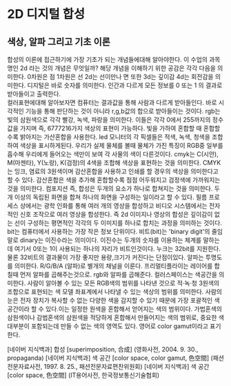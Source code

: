 # 2D 디지털 합성 
## 색상, 알파 그리고 기초 이론  
합성의 이론에 접근하기에 가장 기초가 되는 개념들에대해 알아야한다. 이 수업의 과목명인 2d 라는 것의 개념은 무엇일까? 해당 개념을 이해하기 위한 공감은 각각 다음을 의미한다. 0차원은 점 1차원은 선 2d는 선이만나 면 또한 3d는 깊이감 4d는 회전감을 의미한다. 디지털은 바로 숫자를 의미한다. 인간과 다르게 모든 정보를 0 또는 1 의 결과로 받아들이고 출력한다.  
컬러표현에대해 알아보자면 컴퓨터는 결과값을 통해 사람과 다르게 받아들인다. 바로 시각적인 기능을 통해 판단하는 것이 아니라 r,g,b값의 합으로 받아들이는 것이다. rgb는 빛의 삼원색으로 각각 빨강, 녹색, 파랑을 의미한다. 이들은 각각 0에서 255까지의 정수값을 가지며 즉, 6777216가지 색상의 표현이 가능하다. 빛을 가하여 혼합할 때 혼합할수록 밝아지는 가산혼합을 사용한다. led 모니터의 각 픽셀들은 적색, 녹색, 청색을 조합하여 색상을 표시하게된다. 우리가 실제 물체를 볼때 물체가 가진 특징이 RGB중 일부를 흡수해 우리에게 들어오는 색만이 보여 각 사물의 색이 다른것이다. cmyk는 C(시안), M(마젠타), Y(노랑), K(검정)의 4색을 조합해 색상을 표현하는 것을 의미한다. CMYK는 잉크, 염료의 3원색이며 감산혼합을 사용하고 인쇄를 할 경우의 색상을 의미한다고 할 수 있다. 감산혼합은 색을 추가해 혼합할수록 점점 어두워지고 검정색에 가까워지는 것을 의미한다. 
컴포지션 즉, 합성은 두개의 요소가 하나로 합쳐지는 것을 의미한다. 두 개 이상의 독립된 화면을 합쳐 하나의 화면을 구성하는 일이라고 할 수 있다. 필름 프로세스 상에서는 광학 인화를 통해 여러 개의 영상을 합성하고 비디오 시스템에서는 전자적인 신호 조작으로 여러 영상을 합성한다. 즉 2d 이미지나 영상의 합성은 깊이감이 없는 선이 구성하는 평면적인 각각의 두 이미지를 하나로 합치는 과정을 의미하는 것이다. 
bit는 컴퓨터에서 사용하는 가장 작은 정보 단위이다. 비트(bit)는 'binary digit'의 줄임말로 dinary는 이진수라는 의미이다. 이진수는 두개의 숫자를 이용하는 체계를 말하는데 여기서 0또는 1이 사용되는 하나의 자리가 비트인것이다. 누크는 32bit를 지원한다. 물론 32비트의 결과물이 가장 좋지만 용량,크기가 커진다는 단점이있다.
알파는 투명도를 의미한다. R/G/B/A (알파)로 별개의 채널을 이룬다. 프리멀티플라이는 레이어를 합칠때 먼저 알파를 곱해주는것으로. rgb와 알파를 곱해준다.
컬러스페이스는 색공간을 의미한다. 사람이 알아볼 수 있는 모든 RGB색의 범위를 나타낸 것으로 적·녹·청 3원색의 조합으로 표현되는 색 모델 좌표계에서 나타낼 수 있는 색상의 범위를 의미한다. 사람의 눈은 전자 장치가 복사할 수 없는 다양한 색을 감지할 수 있기 때문에 가장 포괄적인 색 공간이라 할 수 있다.이는 일정한 원색을 혼합해서 얻어지는 색의 범위이다. 가법혼색의 삼원색이나 감법혼색의 삼원색을 적당하게 혼합해서 만들어지는 색의 범위로, 중요한 색 대부분이 포함되는데 만들 수 없는 색의 영역도 있다. 영어로 color gamut이라고 표기한다. 

[네이버 지식백과] 합성 [superimposition, 合成] (영화사전, 2004. 9. 30., propaganda)
[네이버 지식백과] 색 공간 [color space, color gamut, 色空間] (패션전문자료사전, 1997. 8. 25., 패션전문자료편찬위원회)
[네이버 지식백과] 색 공간 [color space, 色空間] (IT용어사전, 한국정보통신기술협회)
